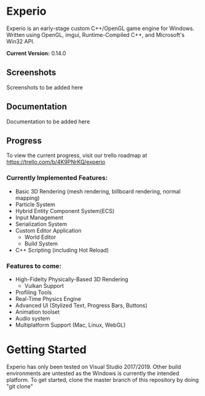 # Experio
Experio is an early-stage custom C++/OpenGL game engine for Windows. Written using OpenGL, imgui, Runtime-Compiled C++, and Microsoft's Win32 API. 

**Current Version:** 0.14.0
## Screenshots
Screenshots to be added here
## Documentation
Documentation to be added here
## Progress
To view the current progress, visit our trello roadmap at https://trello.com/b/4K9PNrKQ/experio
### Currently Implemented Features:
- Basic 3D Rendering (mesh rendering, billboard rendering, normal mapping)
- Particle System
- Hybrid Entity Component System(ECS)
- Input Management
- Serialization System
- Custom Editor Application
  - World Editor
  - Build System
- C++ Scripting (including Hot Reload)
### Features to come:
- High-Fidelty Physically-Based 3D Rendering
  - Vulkan Support
- Profiling Tools
- Real-Time Physics Engine
- Advanced UI (Stylized Text, Progress Bars, Buttons)
- Animation toolset
- Audio system
- Multiplatform Support (Mac, Linux, WebGL)

# Getting Started
Experio has only been tested on Visual Studio 2017/2019. Other build environments are untested as the Windows is currently the intended platform. To get started, clone the master branch of this repository by doing "git clone"
